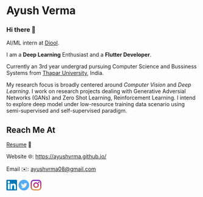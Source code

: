 # Ayush Verma

### Hi there 👋

AI/ML intern at [Diool](https://www.diool.com/).


I am a **Deep Learning** Enthusiast and a **Flutter Developer**.


Currently an 3rd year undergrad pursuing Computer Science and Bussiness Systems from [Thapar University](https://www.thapar.edu/), India.

My research focus is broadly centered around *Computer Vision* and *Deep Learning*. I work on research projects dealing with Generative Adversial Networks (GANs) and Zero Shot Learning, Reinforcement Learning. I intend to explore deep model under low-resource training data scenario using semi-supervised and self-supervised paradigm.


## Reach Me At
[Resume](https://ayushvrma.github.io/uploads/resume.pdf) 📄

Website 🌐: <https://ayushvrma.github.io/>

Email ✉️: ayushvrma08@gmail.com

[<img src="Assets/linkedin.svg" width="28">](https://www.linkedin.com/in/ayushvrma/)
[<img src="Assets/twitter.svg" width="28">](https://twitter.com/_oyus_/) [<img src="Assets/instagram.svg" width="28">](https://instagram.com/ayush.vrma)
